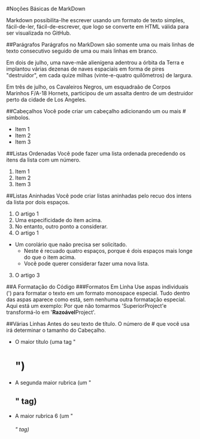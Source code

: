 #Noções Básicas de MarkDown

Markdown possibilita-lhe escrever usando um formato de texto simples, fácil-de-ler, fácil-de-escrever, que logo se converte em HTML válida para ser visualizada no GitHub.

##Parágrafos
Parágrafos no MarkDown são somente uma ou mais linhas de texto consecutivo seguido de uma ou mais linhas em branco. 

Em dois de julho, uma nave-mãe alienígena adentrou a órbita da Terra e implantou várias dezenas de naves espaciais em forma de pires "destruidor", em cada quize milhas (vinte-e-quatro quilômetros) de largura. 

Em três de julho, os Cavaleiros Negros, um esquadraão de Corpos Marinhos F/A-18 Hornets, participou de um assalta dentro de um destruidor perto da cidade de Los Angeles.

##Cabeçalhos
Você pode criar um cabeçalho adicionando um ou mais # símbolos.
- Item 1
- Item 2
- Item 3

##Listas Ordenadas
Você pode fazer uma lista ordenada precedendo os itens da lista com um número.
1. Item 1
2. Item 2
3. Item 3 

##Listas Aninhadas
Você pode criar listas aninhadas pelo recuo dos intens da lista por dois espaços.
1. O artigo 1
  1. Uma especificidade do item acima.
  2. No entanto, outro ponto a considerar.
2. O artigo 1
  * Um corolário que naão precisa ser solicitado.
    * Neste é recuado quatro espaços, porque é dois espaços mais longe do que o item acima.
    * Você pode querer considerar fazer uma nova lista.
3. O artigo 3

##A Formatação do Código
###Formatos Em Linha
Use aspas individuais (') para formatar o texto em um formato monospace especial. Tudo dentro das aspas aparece como está, sem nenhuma outra formatação especial.
Aqui está um exemplo: Por que não tomarmos 'SuperiorProject'e transformá-lo em '**Razoável**Project'. 

##Várias Linhas
Antes do seu texto de título. O número de # que você usa irá determinar o tamanho do Cabeçalho.
- O maior título (uma tag "<h1>")
- A segunda maior rubrica (um "<h2>" tag)
- A maior rubrica 6 (um "<h6>" tag)
